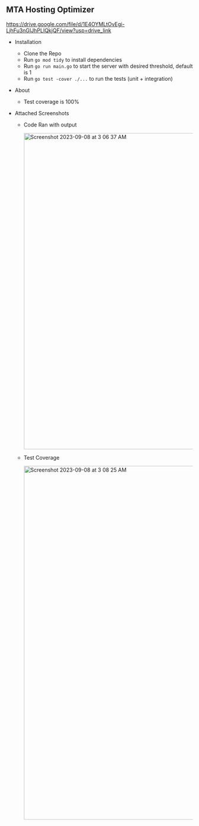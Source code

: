 ## MTA Hosting Optimizer

https://drive.google.com/file/d/1E4OYMLtOvEgi-LjhFu3nGIJhPLIQkjQF/view?usp=drive_link

- Installation
  - Clone the Repo
  - Run `go mod tidy` to install dependencies
  - Run `go run main.go` to start the server with desired threshold, default is 1
  - Run `go test -cover ./...` to run the tests (unit + integration)
  
- About
  - Test coverage is 100%

- Attached Screenshots
  - Code Ran with output
    
    <img width="852" alt="Screenshot 2023-09-08 at 3 06 37 AM" src="https://github.com/iamask22/mta-hosting-optimizer/assets/144318958/227b4414-5a6e-4a16-8dd8-4793383e7689">
  - Test Coverage
    
    <img width="953" alt="Screenshot 2023-09-08 at 3 08 25 AM" src="https://github.com/iamask22/mta-hosting-optimizer/assets/144318958/847d7b11-7296-407f-89b7-fa4ff25c2870">

